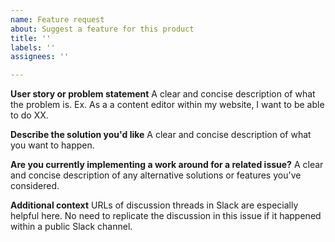 ```yaml
---
name: Feature request
about: Suggest a feature for this product
title: ''
labels: ''
assignees: ''

---
```


**User story or problem statement**
A clear and concise description of what the problem is. Ex. As a a content editor within my website, I want to be able to do XX.

**Describe the solution you'd like**
A clear and concise description of what you want to happen.

**Are you currently implementing a work around for a related issue?**
A clear and concise description of any alternative solutions or features you've considered.

**Additional context**
URLs of discussion threads in Slack are especially helpful here. No need to replicate the discussion in this issue if it happened within a public Slack channel.

